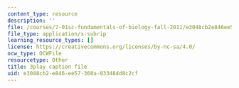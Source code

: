 ```yaml
---
content_type: resource
description: ''
file: /courses/7-01sc-fundamentals-of-biology-fall-2011/e3048cb2e846ee57360a033484d8c2cf_MqNq9S1_Ct8.srt
file_type: application/x-subrip
learning_resource_types: []
license: https://creativecommons.org/licenses/by-nc-sa/4.0/
ocw_type: OCWFile
resourcetype: Other
title: 3play caption file
uid: e3048cb2-e846-ee57-360a-033484d8c2cf
---
```

